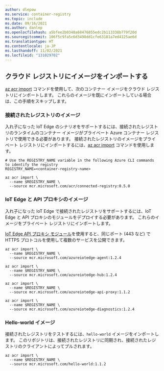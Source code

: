 ```yaml
---
author: dlepow
ms.service: container-registry
ms.topic: include
ms.date: 09/16/2021
ms.author: danlep
ms.openlocfilehash: a5bfee2b0348a68476855edc2b113338b779f20d
ms.sourcegitcommit: 106f5c9fa5c6d3498dd1cfe63181a7ed4125ae6d
ms.translationtype: HT
ms.contentlocale: ja-JP
ms.lasthandoff: 11/02/2021
ms.locfileid: "131029702"
---
```

## <a name="import-images-to-your-cloud-registry"></a>クラウド レジストリにイメージをインポートする

[az acr import](/cli/azure/acr#az_acr_import) コマンドを使用して、次のコンテナー イメージをクラウド レジストリにインポートします。 これらのイメージを既にインポートしている場合は、この手順をスキップします。

### <a name="connected-registry-image"></a>接続されたレジストリのイメージ

入れ子になった IoT Edge のシナリオをサポートするには、接続されたレジストリのランタイムのコンテナー イメージがプライベート Azure コンテナー レジストリで使用できる必要があります。 接続されたレジストリのイメージをプライベート レジストリにインポートするには、[az acr import](/cli/azure/acr#az_acr_import) コマンドを使用します。 

```azurecli
# Use the REGISTRY_NAME variable in the following Azure CLI commands to identify the registry
REGISTRY_NAME=<container-registry-name>

az acr import \
  --name $REGISTRY_NAME \
  --source mcr.microsoft.com/acr/connected-registry:0.5.0
```

### <a name="iot-edge-and-api-proxy-images"></a>IoT Edge と API プロキシのイメージ

入れ子になった IoT Edge で接続されたレジストリをサポートするには、IoT Edge と API プロキシのモジュールをデプロイする必要があります。 これらのイメージをプライベート レジストリにインポートします。

[IoT Edge API プロキシ モジュール](../articles/iot-edge/how-to-configure-api-proxy-module.md)を使用すると、同じポート (443 など) で HTTPS プロトコルを使用して複数のサービスを公開できます。

```azurecli
az acr import \
  --name $REGISTRY_NAME \
  --source mcr.microsoft.com/azureiotedge-agent:1.2.4

az acr import \
  --name $REGISTRY_NAME \
  --source mcr.microsoft.com/azureiotedge-hub:1.2.4

az acr import \
  --name $REGISTRY_NAME \
  --source mcr.microsoft.com/azureiotedge-api-proxy:1.1.2

az acr import \
  --name $REGISTRY_NAME \
  --source mcr.microsoft.com/azureiotedge-diagnostics:1.2.4
```

### <a name="hello-world-image"></a>Hello-world イメージ

接続されたレジストリをテストするには、`hello-world` イメージをインポートします。 このリポジトリは、接続されたレジストリに同期され、接続されたレジストリのクライアントによってプルされます。

```azurecli
az acr import \
  --name $REGISTRY_NAME \
  --source mcr.microsoft.com/hello-world:1.1.2
```